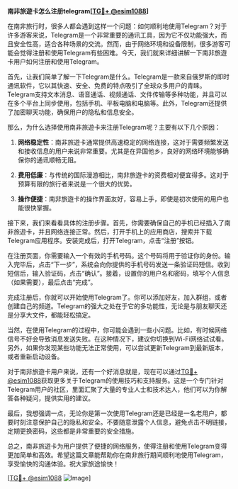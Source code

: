 **南非旅遊卡怎么注册telegram[[TG💪+ @esim1088](https://t.me/s/esim1088)]**

在南非旅行时，很多人都会遇到这样一个问题：如何顺利地使用Telegram？对于许多游客来说，Telegram是一个非常重要的通讯工具，因为它不仅功能强大，而且安全性高，适合各种场景的交流。然而，由于网络环境和设备限制，很多游客可能会觉得注册和使用Telegram有些困难。今天，我们就来详细讲解一下南非旅遊卡用户如何注册和使用Telegram。

首先，让我们简单了解一下Telegram是什么。Telegram是一款来自俄罗斯的即时通讯软件，它以其快速、安全、免费的特点吸引了全球众多用户的青睐。Telegram支持文本消息、语音通话、视频通话、文件传输等多种功能，并且可以在多个平台上同步使用，包括手机、平板电脑和电脑等。此外，Telegram还提供了加密聊天功能，确保用户的隐私和信息安全。

那么，为什么选择使用南非旅遊卡来注册Telegram呢？主要有以下几个原因：

1. **网络稳定性**：南非旅遊卡通常提供高速稳定的网络连接，这对于需要频繁发送和接收信息的用户来说非常重要。尤其是在异国他乡，良好的网络环境能够确保你的通讯顺畅无阻。

2. **费用低廉**：与传统的国际漫游相比，南非旅遊卡的资费相对便宜得多。这对于预算有限的旅行者来说是一个很大的优势。

3. **操作便捷**：南非旅遊卡的操作界面友好，容易上手，即使是初次使用的用户也能很快掌握。

接下来，我们来看看具体的注册步骤。首先，你需要确保自己的手机已经插入了南非旅遊卡，并且网络连接正常。然后，打开手机上的应用商店，搜索并下载Telegram应用程序。安装完成后，打开Telegram，点击“注册”按钮。

在注册页面，你需要输入一个有效的手机号码。这个号码将用于验证你的身份。输入完毕后，点击“下一步”，系统会向你提供的手机号码发送一条验证码短信。收到短信后，输入验证码，点击“确认”。接着，设置你的用户名和密码，填写个人信息（如果需要），最后点击“完成”。

完成注册后，你就可以开始使用Telegram了。你可以添加好友，加入群组，或者创建自己的频道。Telegram的强大之处在于它的多功能性，无论是与朋友聊天还是分享大文件，都能轻松搞定。

当然，在使用Telegram的过程中，你可能会遇到一些小问题。比如，有时候网络信号不好会导致消息发送失败。在这种情况下，建议你切换到Wi-Fi网络试试看。另外，如果你发现某些功能无法正常使用，可以尝试更新Telegram到最新版本，或者重新启动设备。

对于南非旅遊卡用户来说，还有一个好消息就是，现在可以通过[TG💪+ @esim1088](https://t.me/s/esim1088)获取更多关于Telegram的使用技巧和支持服务。这是一个专门针对Telegram用户的社区，里面汇聚了大量的专业人士和技术达人，他们可以为你解答各种疑问，提供实用的建议。

最后，我想强调一点，无论你是第一次使用Telegram还是已经是一名老用户，都要时刻注意保护自己的隐私和安全。不要随意泄露个人信息，避免点击不明链接，定期更换密码，这些都是非常重要的安全措施。

总之，南非旅遊卡为用户提供了便捷的网络服务，使得注册和使用Telegram变得更加简单和高效。希望这篇文章能帮助你在南非旅行期间顺利地使用Telegram，享受愉快的沟通体验。祝大家旅途愉快！

[[TG💪+ @esim1088](https://t.me/s/esim1088) ![Image](https://i.postimg.cc/4NQfJmqS/Snipaste-2025-05-13-00-14-12.png)]